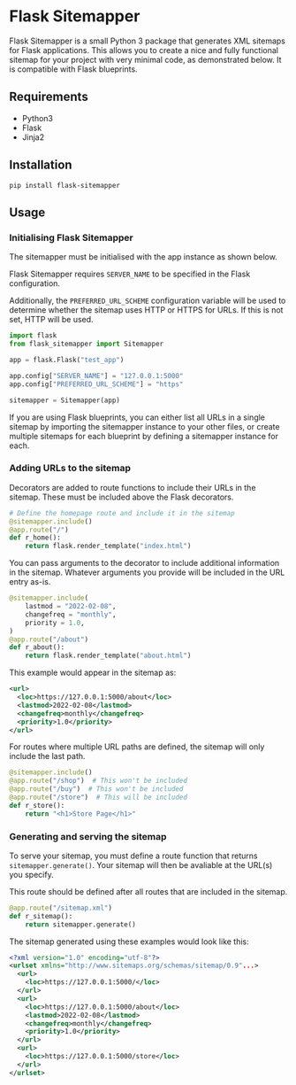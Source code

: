 # Flask Sitemapper
Flask Sitemapper is a small Python 3 package that generates XML sitemaps for Flask applications. This allows you to create a nice and fully functional sitemap for your project with very minimal code, as demonstrated below. It is compatible with Flask blueprints.

## Requirements
* Python3
* Flask
* Jinja2

## Installation
```terminal
pip install flask-sitemapper
```

## Usage
### Initialising Flask Sitemapper
The sitemapper must be initialised with the app instance as shown below.

Flask Sitemapper requires `SERVER_NAME` to be specified in the Flask configuration.

Additionally, the `PREFERRED_URL_SCHEME` configuration variable will be used to determine whether the sitemap uses HTTP or HTTPS for URLs. If this is not set, HTTP will be used.
```python
import flask
from flask_sitemapper import Sitemapper

app = flask.Flask("test_app")

app.config["SERVER_NAME"] = "127.0.0.1:5000"
app.config["PREFERRED_URL_SCHEME"] = "https"

sitemapper = Sitemapper(app)
```

If you are using Flask blueprints, you can either list all URLs in a single sitemap by importing the sitemapper instance to your other files, or create multiple sitemaps for each blueprint by defining a sitemapper instance for each.

### Adding URLs to the sitemap
Decorators are added to route functions to include their URLs in the sitemap. These must be included above the Flask decorators.
```python
# Define the homepage route and include it in the sitemap
@sitemapper.include()
@app.route("/")
def r_home():
    return flask.render_template("index.html")
```

You can pass arguments to the decorator to include additional information in the sitemap. Whatever arguments you provide will be included in the URL entry as-is.
```python
@sitemapper.include(
    lastmod = "2022-02-08",
    changefreq = "monthly",
    priority = 1.0,
)
@app.route("/about")
def r_about():
    return flask.render_template("about.html")
```

This example would appear in the sitemap as:
```xml
<url>
  <loc>https://127.0.0.1:5000/about</loc>
  <lastmod>2022-02-08</lastmod>
  <changefreq>monthly</changefreq>
  <priority>1.0</priority>
</url>
```

For routes where multiple URL paths are defined, the sitemap will only include the last path.
```python
@sitemapper.include()
@app.route("/shop")  # This won't be included
@app.route("/buy")  # This won't be included
@app.route("/store")  # This will be included
def r_store():
    return "<h1>Store Page</h1>"
```

### Generating and serving the sitemap
To serve your sitemap, you must define a route function that returns `sitemapper.generate()`. Your sitemap will then be avaliable at the URL(s) you specify.

This route should be defined after all routes that are included in the sitemap.
```python
@app.route("/sitemap.xml")
def r_sitemap():
    return sitemapper.generate()
```

The sitemap generated using these examples would look like this:
```xml
<?xml version="1.0" encoding="utf-8"?>
<urlset xmlns="http://www.sitemaps.org/schemas/sitemap/0.9"...>
  <url>
    <loc>https://127.0.0.1:5000/</loc>
  </url>
  <url>
    <loc>https://127.0.0.1:5000/about</loc>
    <lastmod>2022-02-08</lastmod>
    <changefreq>monthly</changefreq>
    <priority>1.0</priority>
  </url>
  <url>
    <loc>https://127.0.0.1:5000/store</loc>
  </url>
</urlset>
```
